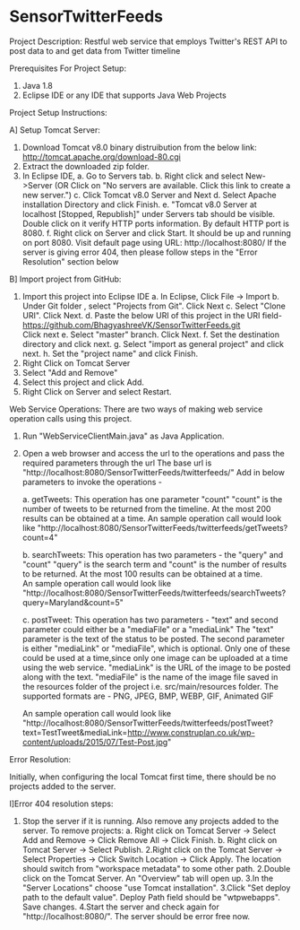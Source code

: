 # SensorTwitterFeeds

Project Description: 
Restful web service that employs Twitter's REST API to post data to 
and get data from Twitter timeline

Prerequisites For Project Setup:
1. Java 1.8
2. Eclipse IDE or any IDE that supports Java Web Projects

Project Setup Instructions:

A] Setup Tomcat Server:
1. Download Tomcat v8.0 binary distruibution from the below link:
   http://tomcat.apache.org/download-80.cgi
2. Extract the downloaded zip folder.
3. In Eclipse IDE, 
   a. Go to Servers tab.
   b. Right click and select New->Server 
      (OR Click on "No servers are available. Click this link to create a new server.")
   c. Click Tomcat v8.0 Server and Next
   d. Select Apache installation Directory and click Finish.
   e. "Tomcat v8.0 Server at localhost [Stopped, Republish]" under Servers tab should be visible. 
      Double click on it verify HTTP ports information. By default HTTP port is 8080.
   f. Right click on Server and click Start. It should be up and running on port 8080.
      Visit default page using URL: http://localhost:8080/
      If the server is giving error 404, then please follow steps in the "Error Resolution" section below
   
B] Import project from GitHub:
1. Import this project into Eclipse IDE
   a. In Eclipse, Click File -> Import
   b. Under Git folder , select "Projects from Git". Click Next
   c. Select "Clone URI". Click Next.
   d. Paste the below URI of this project in the URI field-
      https://github.com/BhagyashreeVK/SensorTwitterFeeds.git  
      Click next
   e. Select "master" branch. Click Next.
   f. Set the destination directory and click next.
   g. Select "import as general project" and click next.
   h. Set the "project name" and click Finish.
2. Right Click on Tomcat Server
3. Select "Add and Remove"
4. Select this project and click Add.
5. Right Click on Server and select Restart.

Web Service Operations:
There are two ways of making web service operation calls using this project.

1. Run "WebServiceClientMain.java" as Java Application.

2. Open a web browser and access the url to the operations 
   and pass the required parameters through the url
   The base url is "http://localhost:8080/SensorTwitterFeeds/twitterfeeds/"
   Add in below parameters to invoke the operations -
   
   a. getTweets: This operation has one parameter "count"
      "count" is the number of tweets to be returned from the timeline. 
       At the most 200 results can be obtained at a time. 
       An sample operation call would look like 
      "http://localhost:8080/SensorTwitterFeeds/twitterfeeds/getTweets?count=4"
   
   b. searchTweets: This operation has two parameters - the "query" and "count"
      "query" is the search term and "count" is the number of results to be returned.
       At the most 100 results can be obtained at a time.  
       An sample operation call would look like 
      "http://localhost:8080/SensorTwitterFeeds/twitterfeeds/searchTweets?query=Maryland&count=5"  
   
   c. postTweet: This operation has two parameters - "text" and second parameter could either be a "mediaFile" or a "mediaLink"
      The "text" parameter is the text of the status to be posted.
      The second parameter is either "mediaLink" or "mediaFile", which is optional. 
      Only one of these could be used at a time,since only one image can be uploaded at a time using the web service.
      "mediaLink" is the URL of the image to be posted along with the text.
      "mediaFile" is the name of the image file saved in the resources folder of the project i.e. src/main/resources folder.
      The supported formats are - PNG, JPEG, BMP, WEBP, GIF, Animated GIF
      
      An sample operation call would look like 
      "http://localhost:8080/SensorTwitterFeeds/twitterfeeds/postTweet?text=TestTweet&mediaLink=http://www.construplan.co.uk/wp-content/uploads/2015/07/Test-Post.jpg"
       
Error Resolution:

Initially, when configuring the local Tomcat first time, there should be no projects added to the server.


I]Error 404 resolution steps:
   1. Stop the server if it is running. Also remove any projects added to the server.
      To remove projects: 
      a. Right click on Tomcat Server -> Select Add and Remove -> Click Remove All -> Click Finish.
      b. Right click on Tomcat Server -> Select Publish. 
   2.Right click on the Tomcat Server -> Select Properties -> Click Switch Location -> Click Apply. 
     The location should switch from "workspace metadata" to some other path. 
   2.Double click on the Tomcat Server. An "Overview" tab will open up.
   3.In the "Server Locations" choose "use Tomcat installation".
   3.Click "Set deploy path to the default value". Deploy Path field should be "wtpwebapps". Save changes.
   4.Start the server and check again for "http://localhost:8080/". The server should be error free now.
   